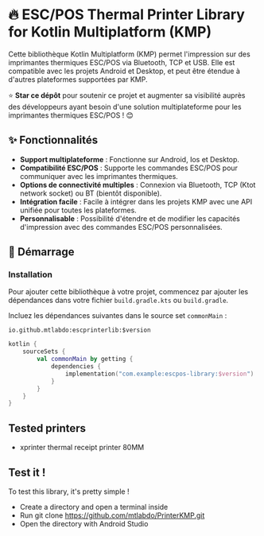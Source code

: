 # 🔥 ESC/POS Thermal Printer Library for Kotlin Multiplatform (KMP) 

Cette bibliothèque Kotlin Multiplatform (KMP) permet l'impression sur des imprimantes thermiques ESC/POS via Bluetooth, TCP et USB. Elle est compatible avec les projets Android et Desktop, et peut être étendue à d'autres plateformes supportées par KMP.

⭐ **Star ce dépôt** pour soutenir ce projet et augmenter sa visibilité auprès des développeurs ayant besoin d'une solution multiplateforme pour les imprimantes thermiques ESC/POS ! 😊

## ✨ Fonctionnalités

- **Support multiplateforme** : Fonctionne sur Android, Ios et Desktop.
- **Compatibilité ESC/POS** : Supporte les commandes ESC/POS pour communiquer avec les imprimantes thermiques.
- **Options de connectivité multiples** : Connexion via Bluetooth, TCP (Ktot network socket) ou BT (bientôt disponible).
- **Intégration facile** : Facile à intégrer dans les projets KMP avec une API unifiée pour toutes les plateformes.
- **Personnalisable** : Possibilité d'étendre et de modifier les capacités d'impression avec des commandes ESC/POS personnalisées.

## 🚀 Démarrage

### Installation

Pour ajouter cette bibliothèque à votre projet, commencez par ajouter les dépendances dans votre fichier `build.gradle.kts` ou `build.gradle`.

Incluez les dépendances suivantes dans le source set `commonMain` :

`io.github.mtlabdo:escprinterlib:$version`

```kotlin
kotlin {
    sourceSets {
        val commonMain by getting {
            dependencies {
                implementation("com.example:escpos-library:$version")
            }
        }
    }
}
```

## Tested printers

- xprinter thermal receipt printer 80MM



## Test it !
To test this library, it's pretty simple !

- Create a directory and open a terminal inside
- Run git clone https://github.com/mtlabdo/PrinterKMP.git
- Open the directory with Android Studio

